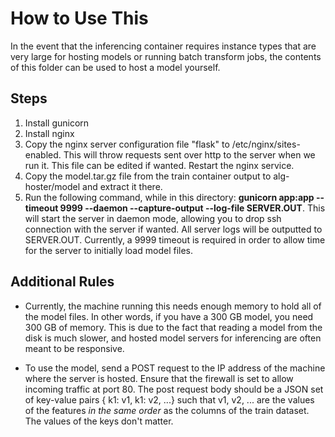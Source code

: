 # How to Use This

In the event that the inferencing container requires instance types that are very large for hosting models or running batch transform jobs, the contents of this folder can be used to host a model yourself.

## Steps

1. Install gunicorn
2. Install nginx
3. Copy the nginx server configuration file "flask" to /etc/nginx/sites-enabled. This will throw requests sent over http to the server when we run it. This file can be edited if wanted. Restart the nginx service.
4. Copy the model.tar.gz file from the train container output to alg-hoster/model and extract it there.
5. Run the following command, while in this directory: **gunicorn app:app --timeout 9999 --daemon --capture-output --log-file SERVER.OUT**. This will start the server in daemon mode, allowing you to drop ssh connection with the server if wanted. All server logs will be outputted to SERVER.OUT. Currently, a 9999 timeout is required in order to allow time for the server to initially load model files.

## Additional Rules

- Currently, the machine running this needs enough memory to hold all of the model files. In other words, if you have a 300 GB model, you need 300 GB of memory. This is due to the fact that reading a model from the disk is much slower, and hosted model servers for inferencing are often meant to be responsive.

- To use the model, send a POST request to the IP address of the machine where the server is hosted. Ensure that the firewall is set to allow incoming traffic at port 80. The post request body should be a JSON set of key-value pairs { k1: v1, k1: v2, ...} such that v1, v2, ... are the values of the features *in the same order* as the columns of the train dataset. The values of the keys don't matter.
